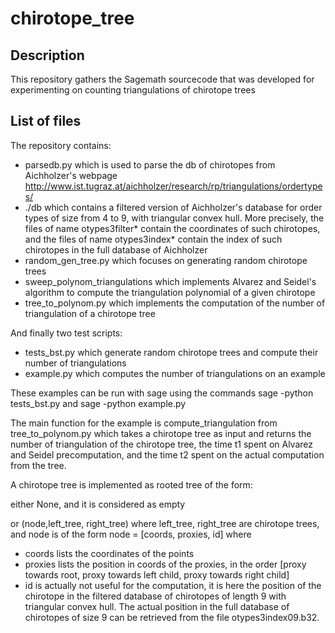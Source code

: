 # chirotope_tree
## Description
This repository gathers the Sagemath sourcecode that was developed for experimenting on counting triangulations of chirotope trees
## List of files
The repository contains:
- parsedb.py
      which is used to parse the db of chirotopes from Aichholzer's webpage http://www.ist.tugraz.at/aichholzer/research/rp/triangulations/ordertypes/
- ./db
      which contains a filtered version of Aichholzer's database for order types of size from 4 to 9, with triangular convex hull. More precisely, the files of name otypes3filter* contain the coordinates of such chirotopes, and the files of name otypes3index* contain the index of such chirotopes in the full database of Aichholzer
- random_gen_tree.py which focuses on generating random chirotope trees
- sweep_polynom_triangulations which implements Alvarez and Seidel's algorithm to compute the triangulation polynomial of a given chirotope
- tree_to_polynom.py which implements the computation of the number of triangulation of a chirotope tree

And finally two test scripts:
- tests_bst.py which generate random chirotope trees and compute their number of triangulations
- example.py which computes the number of triangulations on an example

These examples can be run with sage using the commands
sage -python tests_bst.py
and
sage -python example.py

The main function for the example is compute_triangulation from  tree_to_polynom.py which takes a chirotope tree as input and returns the number of triangulation of the chirotope tree, the time t1 spent on Alvarez and Seidel precomputation, and the time t2 spent on the actual computation from the tree.

A chirotope tree is implemented as rooted tree of the form:

either None, and it is considered as empty

or (node,left_tree, right_tree) where left_tree, right_tree are chirotope trees, and node is of the form node = [coords, proxies, id] where
- coords lists the coordinates of the points
- proxies lists the position in coords of the proxies, in the order [proxy towards root, proxy towards left child, proxy towards right child]
- id is actually not useful for the computation, it is here the position of the chirotope in the filtered database of chirotopes of length 9 with triangular convex hull. The actual position in the full database of chirotopes of size 9 can be retrieved from the file otypes3index09.b32.
